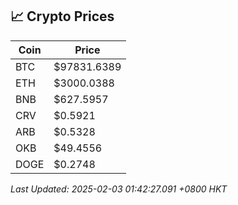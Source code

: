 ## 📈 Crypto Prices

| Coin | Price |
| ---- | ----- |
| BTC | $97831.6389 |
| ETH | $3000.0388 |
| BNB | $627.5957 |
| CRV | $0.5921 |
| ARB | $0.5328 |
| OKB | $49.4556 |
| DOGE | $0.2748 |

_Last Updated: 2025-02-03 01:42:27.091 +0800 HKT_